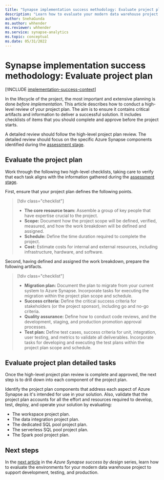 ```yaml
---
title: "Synapse implementation success methodology: Evaluate project plan"
description: "Learn how to evaluate your modern data warehouse project plan before the project starts."
author: SnehaGunda
ms.author: whhender
ms.reviewer: whhender
ms.service: synapse-analytics
ms.topic: conceptual
ms.date: 05/31/2022
---
```


# Synapse implementation success methodology: Evaluate project plan

[!INCLUDE [implementation-success-context](includes/implementation-success-context.md)]

In the lifecycle of the project, the most important and extensive planning is done *before implementation*. This article describes how to conduct a high-level review of your project plan. The aim is to ensure it contains critical artifacts and information to deliver a successful solution. It includes checklists of items that you should complete and approve before the project starts.

A detailed review should follow the high-level project plan review. The detailed review should focus on the specific Azure Synapse components identified during the [assessment stage](implementation-success-assess-environment.md).

## Evaluate the project plan

Work through the following two high-level checklists, taking care to verify that each task aligns with the information gathered during the [assessment stage](implementation-success-assess-environment.md).

First, ensure that your project plan defines the following points.

> [!div class="checklist"]
> - **The core resource team:** Assemble a group of key people that have expertise crucial to the project.
> - **Scope:** Document how the project scope will be defined, verified, measured, and how the work breakdown will be defined and assigned.
> - **Schedule:** Define the time duration required to complete the project.
> - **Cost:** Estimate costs for internal and external resources, including infrastructure, hardware, and software.

Second, having defined and assigned the work breakdown, prepare the following artifacts.

> [!div class="checklist"]
> - **Migration plan:** Document the plan to migrate from your current system to Azure Synapse. Incorporate tasks for executing the migration within the project plan scope and schedule.
> - **Success criteria:** Define the critical success criteria for stakeholders (or the project sponsor), including go and no-go criteria.
> - **Quality assurance:** Define how to conduct code reviews, and the development, staging, and production promotion approval processes.
> - **Test plan:** Define test cases, success criteria for unit, integration, user testing, and metrics to validate all deliverables. Incorporate tasks for developing and executing the test plans within the project plan scope and schedule.

## Evaluate project plan detailed tasks

Once the high-level project plan review is complete and approved, the next step is to drill down into each component of the project plan.

Identify the project plan components that address each aspect of Azure Synapse as it's intended for use in your solution. Also, validate that the project plan accounts for all the effort and resources required to develop, test, deploy, and operate your solution by evaluating:

- The workspace project plan.
- The data integration project plan.
- The dedicated SQL pool project plan.
- The serverless SQL pool project plan.
- The Spark pool project plan.

## Next steps

In the [next article](implementation-success-evaluate-solution-development-environment-design.md) in the *Azure Synapse success by design* series, learn how to evaluate the environments for your modern data warehouse project to support development, testing, and production.
